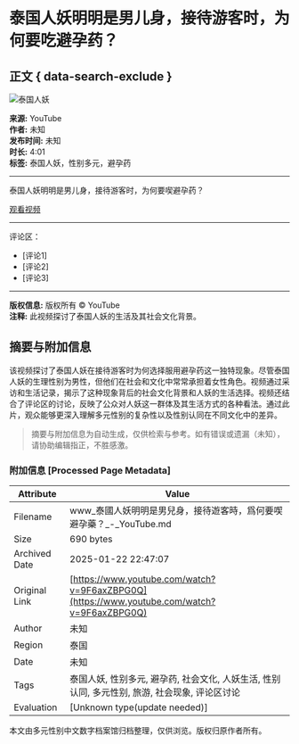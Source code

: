 # 泰国人妖明明是男儿身，接待游客时，为何要吃避孕药？

## 正文 { data-search-exclude }


![泰国人妖](https://i.ytimg.com/vi/Z1i8HgVlnC8/hqdefault.jpg)

**来源:** YouTube  
**作者:** 未知  
**发布时间:** 未知  
**时长:** 4:01  
**标签:** 泰国人妖，性别多元，避孕药

---

泰国人妖明明是男儿身，接待游客时，为何要喫避孕药？

[观看视频](https://www.youtube.com/watch?v=Z1i8HgVlnC8)

---

评论区：
- [评论1]  
- [评论2]  
- [评论3]  

---
**版权信息:** 版权所有 © YouTube  
**注释:** 此视频探讨了泰国人妖的生活及其社会文化背景。
<!-- tcd_original_link https://www.youtube.com/watch?v=9F6axZBPG0Q -->


## 摘要与附加信息

<!-- tcd_abstract -->
该视频探讨了泰国人妖在接待游客时为何选择服用避孕药这一独特现象。尽管泰国人妖的生理性别为男性，但他们在社会和文化中常常承担着女性角色。视频通过采访和生活记录，揭示了这种现象背后的社会文化背景和人妖的生活选择。视频还结合了评论区的讨论，反映了公众对人妖这一群体及其生活方式的各种看法。通过此片，观众能够更深入理解多元性别的复杂性以及性别认同在不同文化中的差异。
<!-- tcd_abstract_end -->

> 摘要与附加信息为自动生成，仅供检索与参考。如有错误或遗漏（未知），请协助编辑指正，不胜感激。

### 附加信息 [Processed Page Metadata]

| Attribute       | Value                                  |
|-----------------|----------------------------------------|
| Filename        | www_泰國人妖明明是男兒身，接待遊客時，爲何要喫避孕藥？_-_YouTube.md                             |
| Size            | 690 bytes                           |
| Archived Date   | 2025-01-22 22:47:07                             |
| Original Link   | [https://www.youtube.com/watch?v=9F6axZBPG0Q](https://www.youtube.com/watch?v=9F6axZBPG0Q)                       |
| Author          | 未知                               |
| Region          | 泰国                               |
| Date            | 未知                                 |
| Tags            | 泰国人妖, 性别多元, 避孕药, 社会文化, 人妖生活, 性别认同, 多元性别, 旅游, 社会现象, 评论区讨论                                 |
| Evaluation            | [Unknown type(update needed)]                                 |
<!-- tcd_table_end -->

本文由多元性别中文数字档案馆归档整理，仅供浏览。版权归原作者所有。
